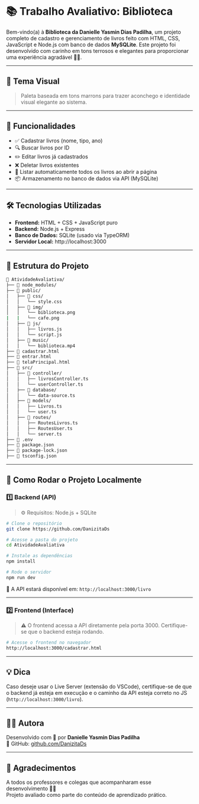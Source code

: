 # 📚 Trabalho Avaliativo: Biblioteca

Bem-vindo(a) à **Biblioteca da Danielle Yasmin Dias Padilha**, um projeto completo de cadastro e gerenciamento de livros feito com HTML, CSS, JavaScript e Node.js com banco de dados **MySQLite**. Este projeto foi desenvolvido com carinho em tons terrosos e elegantes para proporcionar uma experiência agradável 🌰📖.

---

## 🎨 Tema Visual

> Paleta baseada em tons marrons para trazer aconchego e identidade visual elegante ao sistema.

---

## 🚀 Funcionalidades

- ✅ Cadastrar livros (nome, tipo, ano)
- 🔍 Buscar livros por ID
- ✏️ Editar livros já cadastrados
- ❌ Deletar livros existentes
- 📄 Listar automaticamente todos os livros ao abrir a página
- 📦 Armazenamento no banco de dados via API (MySQLite)

---

## 🛠️ Tecnologias Utilizadas

- **Frontend:** HTML + CSS + JavaScript puro
- **Backend:** Node.js + Express
- **Banco de Dados:** SQLite (usado via TypeORM)
- **Servidor Local:** http://localhost:3000

---

## 📁 Estrutura do Projeto

```bash
📁 AtividadeAvaliativa/
├── 📁 node_modules/
├── 📁 public/
│   ├── 📁 css/
│   │   └── style.css
│   ├── 📁 img/
│   │   └── biblioteca.png
|   |   └── cafe.png
│   ├── 📁 js/
│   │   ├── livros.js
│   │   └── script.js
│   ├── 📁 music/
│   │   └── biblioteca.mp4
├── 📄 cadastrar.html
├── 📄 entrar.html
├── 📄 telaPrincipal.html
├── 📁 src/
│   ├── 📁 controller/
│   │   ├── livrosController.ts
│   │   └── userController.ts
│   ├── 📁 database/
│   │   └── data-source.ts
│   ├── 📁 models/
│   │   ├── Livros.ts
│   │   └── user.ts
│   ├── 📁 routes/
│   │   ├── RoutesLivros.ts
│   │   ├── RoutesUser.ts
│   │   └── server.ts
├── 📄 .env
├── 📄 package.json
├── 📄 package-lock.json
├── 📄 tsconfig.json
```

---

## 🧪 Como Rodar o Projeto Localmente

### 1️⃣ Backend (API)

> ⚙️ Requisitos: Node.js + SQLite

```bash
# Clone o repositório
git clone https://github.com/DanizitaDs

# Acesse a pasta do projeto
cd AtividadeAvaliativa

# Instale as dependências
npm install

# Rode o servidor
npm run dev
```

🔗 A API estará disponível em: `http://localhost:3000/livro`

---

### 2️⃣ Frontend (Interface)

> ⚠️ O frontend acessa a API diretamente pela porta 3000. Certifique-se que o backend esteja rodando.

```bash
# Acesse o frontend no navegador
http://localhost:3000/cadastrar.html
```

---

## 💡 Dica

Caso deseje usar o Live Server (extensão do VSCode), certifique-se de que o backend já esteja em execução e o caminho da API esteja correto no JS (`http://localhost:3000/livro`).

---

## 👩‍💻 Autora

Desenvolvido com 💛 por **Danielle Yasmin Dias Padilha**  
🔗 GitHub: [github.com/DanizitaDs](https://github.com/DanizitaDs)

---

## 🧸 Agradecimentos

A todos os professores e colegas que acompanharam esse desenvolvimento 📘✨  
Projeto avaliado como parte do conteúdo de aprendizado prático.
